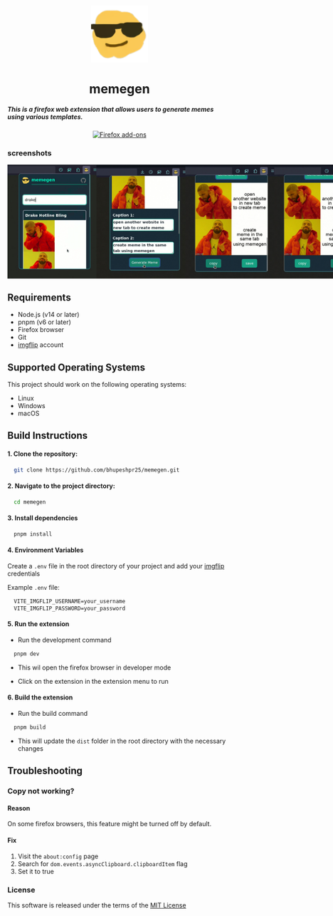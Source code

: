 <p align="center"><img width="128" height="128" src="./public/memegen-logo.png"></p>
<h1 align="center">memegen</h1>

<h5>This is a firefox web extension that allows users to generate memes using various templates.</h5>

<p align="center">
<a href="https://addons.mozilla.org/en-US/firefox/addon/memegen/">
    <picture>
      <source srcset="https://i.imgur.com/ZluoP7T.png" media="(prefers-color-scheme: dark)">
      <img height="58" src="https://i.imgur.com/4PobQqE.png" alt="Firefox add-ons"></picture></a>
</p>

### screenshots

<div style="display: flex; justify-content: space-between;">
  <img src="./public/screenshots/screenshot-1.png" alt="Screenshot 1" style="width: 200px;">
  <img src="./public/screenshots/screenshot-2.jpg" alt="Screenshot 2" style="width: 200px;">
  <img src="./public/screenshots/screenshot-3.jpg" alt="Screenshot 3" style="width: 200px;">
  <img src="./public/screenshots/screenshot-4.jpg" alt="Screenshot 4" style="width: 200px;">
</div>

## Requirements

- Node.js (v14 or later)
- pnpm (v6 or later)
- Firefox browser
- Git
- [imgflip](https://imgflip.com/) account

## Supported Operating Systems

This project should work on the following operating systems:

- Linux
- Windows
- macOS

## Build Instructions

#### 1. Clone the repository:

```bash
  git clone https://github.com/bhupeshpr25/memegen.git
```

#### 2. Navigate to the project directory:

```bash
  cd memegen
```

#### 3. Install dependencies

```bash
  pnpm install
```

#### 4. Environment Variables

Create a `.env` file in the root directory of your project and add your [imgflip](https://imgflip.com/) credentials

Example `.env` file:

```plaintext
  VITE_IMGFLIP_USERNAME=your_username
  VITE_IMGFLIP_PASSWORD=your_password
```

#### 5. Run the extension

- Run the development command

```bash
  pnpm dev
```

- This wil open the firefox browser in developer mode

- Click on the extension in the extension menu to run

#### 6. Build the extension

- Run the build command

```bash
  pnpm build
```

- This will update the `dist` folder in the root directory with the necessary changes

## Troubleshooting

### Copy not working?

#### Reason

On some firefox browsers, this feature might be turned off by default.

#### Fix

1. Visit the `about:config` page
2. Search for `dom.events.asyncClipboard.clipboardItem` flag
3. Set it to true

### License

This software is released under the terms of the [MIT License](https://github.com/bhupeshpr25/memegen/blob/main/LICENSE)
